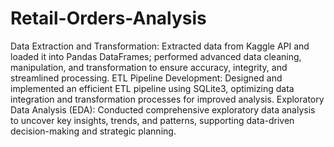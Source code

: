 # Retail-Orders-Analysis

Data Extraction and Transformation: Extracted data from Kaggle API and loaded it into Pandas DataFrames; performed advanced data cleaning, manipulation, and transformation to ensure accuracy, integrity, and streamlined processing.
ETL Pipeline Development: Designed and implemented an efficient ETL pipeline using SQLite3, optimizing data integration and transformation processes for improved analysis.
Exploratory Data Analysis (EDA): Conducted comprehensive exploratory data analysis to uncover key insights, trends, and patterns, supporting data-driven decision-making and strategic planning.
